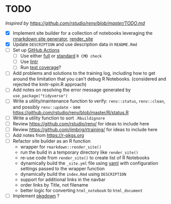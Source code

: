 # TODO

*Inspired by <https://github.com/rstudio/renv/blob/master/TODO.md>*

- [x] Implement site builder for a collection of notebooks leveraging the [rmarkdown site generator](https://bookdown.org/yihui/rmarkdown/rmarkdown-site.html), [render_site](https://rdrr.io/cran/rmarkdown/man/render_site.html)
- [x] Update `DESCRIPTION` and use description data in `README.Rmd`
- [ ] Set up [GitHub Actions](https://usethis.r-lib.org/reference/github_actions.html)
  - [ ] Use either [full](https://github.com/r-lib/actions/blob/master/examples/check-full.yaml) or [standard](https://github.com/r-lib/actions/blob/master/examples/check-standard.yaml) `R CMD check`
  - [ ] Use [lintr](https://github.com/r-lib/actions/blob/master/examples/lint.yaml)
  - [ ] Run [test coverage](https://github.com/r-lib/actions/blob/master/examples/test-coverage.yaml)?
- [ ] Add problems and solutions to the training log, including how to get around the limitation that you can't debug R Notebooks. (considered and rejected the knitr-spin.R approach)
- [ ] Add notes on resolving the error message generated by `use_package("tidyverse")`
- [ ] Write a utility/maintenance function to verify: `renv::status`, `renv::clean`, and possibly `renv::update` - see <https://github.com/rstudio/renv/blob/master/R/status.R>
- [ ] Write a utility function to sort `.Rbuildignore`
- [ ] Review <https://github.com/rstudio/renv/> for ideas to include here
- [ ] Review <https://github.com/jimbrig/rtraining/> for ideas to include here
- [ ] Add notes from <https://r-pkgs.org> 
- [ ] Refactor site builder as an R function
  - wrapper for `rmarkdown::render_site()`
  - run the build in a temporary directory like `render_site()`
  - re-use code from `render_site()` to create list of R Notebooks
  - dynamically build the `_site.yml` file using [yaml](https://github.com/viking/r-yaml/) with configuration settings passed to the wrapper function
  - dynamically build the `index.Rmd` using `DESCRIPTION`
  - support for additional links in the navbar
  - order links by Title, not filename
  - better logic for converting `html_notebook` to `html_document`
- [ ] Implement [pkgdown](https://pkgdown.r-lib.org) ?
